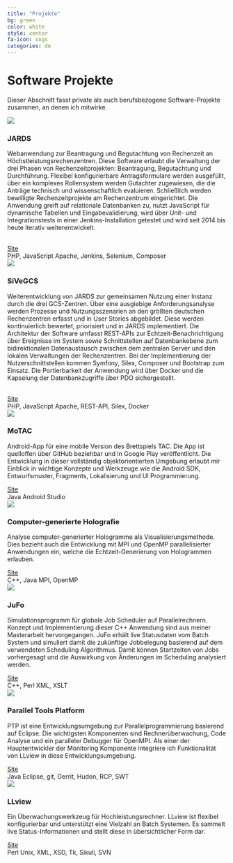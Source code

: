 ```yaml
---
title: "Projekte"
bg: green
color: white
style: center
fa-icon: cogs
categories: de
---
```


# Software Projekte
Dieser Abschnitt fasst private als auch berufsbezogene Software-Projekte zusammen,
an denen ich mitwirke.

<div class="softwarelist">
<div class="swlogoBox">
<a target="_blank" href="https://application.fz-juelich.de/review">
	<img class="swlogo" src="../img/logos/jards.png"/>
</a>
</div>

<div class="swdescription">
<h3 id="jards">JARDS</h3>

Webanwendung zur Beantragung und Begutachtung von Rechenzeit an Höchstleistungsrechenzentren.
Diese Software erlaubt die Verwaltung der drei Phasen von Rechenzeitprojekten: Beantragung, Begutachtung und Durchführung.
Flexibel konfigurierbare Antragsformulare werden ausgefüllt, über ein komplexes Rollensystem werden Gutachter zugewiesen,
die die Anträge technisch und wissenschaftlich evaluieren. Schließlich werden bewilligte Rechenzeitprojekte am
Rechenzentrum eingerichtet. Die Anwendung greift auf relationale Datenbanken zu, nutzt JavaScript für dynamische Tabellen und
Eingabevalidierung, wird über Unit- und Integrationstests in einer Jenkins-Installation getestet und wird seit 2014 bis heute iterativ weiterentwickelt.

<br/>
<div class="swlinkdiv"><a target="_blank" href="https://application.fz-juelich.de/review"><i class="fa fa-external-link-square"></i><span class="swsitelink">Site</span></a></div>
<span class="shortinfo"><i class="fa fa-code" title="Programmiersprachen"></i> PHP, JavaScript</span>
<span class="shortinfo"><i class="fa fa-cogs" title="Werkzeuge"></i> Apache, Jenkins, Selenium, Composer</span>
</div>
</div>


<div class="softwarelist">
<div class="swlogoBox">
<a target="_blank" href="https://jards.gauss-centre.eu/gcshome">
	<img class="swlogo" src="../img/logos/sivegcs.png"/>
</a>
</div>

<div class="swdescription">
<h3 id="sivegcs">SiVeGCS</h3>

Weiterentwicklung von JARDS zur gemeinsamen Nutzung einer Instanz durch die drei GCS-Zentren.
Über eine ausgiebige Anforderungsanalyse werden Prozesse und Nutzungsszenarien an den größten deutschen
Rechenzentren erfasst und in User Stories abgebildet. Diese werden kontinuierlich bewertet, priorisiert
und in JARDS implementiert. Die Architektur der Software umfasst REST-APIs zur Echtzeit-Benachrichtigung
über Ereignisse im System sowie Schnittstellen auf Datenbankebene zum bidirektionalen Datenaustausch zwischen
dem zentralen Server und den lokalen Verwaltungen der Rechenzentren. Bei der Implementierung der 
Nutzerschnittstellen kommen Symfony, Silex, Composer und Bootstrap zum Einsatz. Die Portierbarkeit der Anwendung
wird über Docker und die Kapselung der Datenbankzugriffe über PDO sichergestellt.

<br/>
<div class="swlinkdiv"><a target="_blank" href="https://jards.gauss-centre.eu/gcshome"><i class="fa fa-external-link-square"></i><span class="swsitelink">Site</span></a></div>
<span class="shortinfo"><i class="fa fa-code" title="Programmiersprachen"></i> PHP, JavaScript</span>
<span class="shortinfo"><i class="fa fa-cogs" title="Werkzeuge"></i> Apache, REST-API, Silex, Docker</span>
</div>
</div>

<div class="softwarelist">
<div class="swlogoBox">
<a target="_blank" href="https://play.google.com/store/apps/details?id=de.karbach.tac&hl=de">
	<img class="swlogo" src="../img/logos/motac.png"/>
</a>
</div>

<div class="swdescription">
<h3 id="motac">MoTAC</h3>

Android-App für eine mobile Version des Brettspiels TAC. Die App ist quelloffen über 
GitHub beziehbar und in Google Play veröffentlicht. Die Entwicklung in dieser
vollständig objektorientierten Umgebung erlaubt mir Einblick in wichtige
Konzepte und Werkzeuge wie die Android SDK, Entwurfsmuster, Fragments, Lokalisierung
und UI Programmierung.
<br/>
<div class="swlinkdiv"><a target="_blank" href="https://play.google.com/store/apps/details?id=de.karbach.tac&hl=de"><i class="fa fa-external-link-square"></i><span class="swsitelink">Site</span></a></div>
<span class="shortinfo"><i class="fa fa-code" title="Programmiersprachen"></i> Java</span>
<span class="shortinfo"><i class="fa fa-cogs" title="Werkzeuge"></i> Android Studio</span>
</div>
</div>

<div class="softwarelist">
<div class="swlogoBox">
<a target="_blank" href="http://hdl.handle.net/2128/5465">
	<img class="swlogo" src="../img/logos/holography.png"/>
</a>
</div>

<div class="swdescription">
<h3 id="holo">Computer-generierte Holografie</h3>

Analyse computer-generierter Hologramme als Visualisierungsmethode.
Dies bezieht auch die Entwicklung mit MPI und OpenMP parallelisierter Anwendungen ein,
welche die Echtzeit-Generierung von Hologrammen erlauben.<br/>
<div class="swlinkdiv"><a target="_blank" href="http://hdl.handle.net/2128/5465"><i class="fa fa-external-link-square"></i><span class="swsitelink">Site</span></a></div>
<span class="shortinfo"><i class="fa fa-code" title="Programmiersprachen"></i> C++, Java</span>
<span class="shortinfo"><i class="fa fa-cogs" title="Werkzeuge"></i> MPI, OpenMP</span>
</div>
</div>

<div class="softwarelist">
<div class="swlogoBox">
<a target="_blank" href="http://www.fz-juelich.de/ias/jsc/EN/Expertise/Support/Software/JuFo/_node.html">
	<img class="swlogo" src="../img/logos/jufo.png"/>
</a>
</div>

<div class="swdescription">
<h3 id="jufo">JuFo</h3>

Simulationsprogramm für globale Job Scheduler auf Parallelrechnern. Konzept und 
Implementierung dieser C++ Anwendung sind aus meiner Masterarbeit hervorgegangen.
JuFo erhält live Statusdaten vom Batch System und simuliert damit die zukünftige
Jobbelegung basierend auf dem verwendeten Scheduling Algorithmus. Damit können
Startzeiten von Jobs vorhergesagt und die Auswirkung von Änderungen im Scheduling
analysiert werden.
<br/>
<div class="swlinkdiv"><a target="_blank" href="http://www.fz-juelich.de/ias/jsc/EN/Expertise/Support/Software/JuFo/_node.html"><i class="fa fa-external-link-square"></i><span class="swsitelink">Site</span></a></div>
<span class="shortinfo"><i class="fa fa-code" title="Programmiersprachen"></i> C++, Perl</span>
<span class="shortinfo"><i class="fa fa-cogs" title="Werkzeuge"></i> XML, XSLT</span>
</div>
</div>

<div class="softwarelist">
<div class="swlogoBox">
<a target="_blank" href="http://eclipse.org/ptp/">
	<img class="swlogo" src="../img/logos/ptp.png"/>
</a>
</div>

<div class="swdescription">
<h3 id="ptp">Parallel Tools Platform</h3>

PTP ist eine Entwicklungsumgebung zur Parallelprogrammierung basierend auf Eclipse.
Die wichtigsten Komponenten sind Rechnerüberwachung, Code Analyse und ein paralleler
Debugger für OpenMPI. Als einer der Hauptentwickler der Monitoring Komponente
integriere ich Funktionalität von LLview in diese Entwicklungsumgebung.
<br/>
<div class="swlinkdiv"><a target="_blank" href="http://eclipse.org/ptp/"><i class="fa fa-external-link-square"></i><span class="swsitelink">Site</span></a></div>
<span class="shortinfo"><i class="fa fa-code" title="Programmiersprachen"></i> Java</span>
<span class="shortinfo"><i class="fa fa-cogs" title="Werkzeuge"></i> Eclipse, git, Gerrit, Hudon, RCP, SWT</span>
</div>
</div>

<div class="softwarelist">
<div class="swlogoBox">
<a target="_blank" href="http://www.fz-juelich.de/ias/jsc/EN/Expertise/Support/Software/LLview/_node.html">
	<img class="swlogo" src="../img/logos/llview.png"/>
</a>
</div>

<div class="swdescription">
<h3 id="llview">LLview</h3>

Ein Überwachungswerkzeug für Hochleistungsrechner. LLview ist flexibel konfigurierbar
und unterstützt eine Vielzahl an Batch Systemen. Es sammelt live Status-Informationen
und stellt diese in übersichtlicher Form dar.<br/>
<div class="swlinkdiv"><a target="_blank" href="http://www.fz-juelich.de/ias/jsc/EN/Expertise/Support/Software/LLview/_node.html"><i class="fa fa-external-link-square"></i><span class="swsitelink">Site</span></a></div>
<span class="shortinfo"><i class="fa fa-code" title="Programmiersprachen"></i> Perl</span>
<span class="shortinfo"><i class="fa fa-cogs" title="Werkzeuge"></i> Unix, XML, XSD, Tk, Sikuli, SVN</span>
</div>
</div>